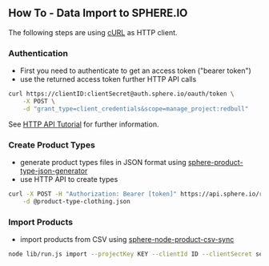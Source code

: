 ## How To - Data Import to SPHERE.IO

The following steps are using [cURL](http://curl.haxx.se/) as HTTP client.

### Authentication
* First you need to authenticate to get an access token ("bearer token")
* use the returned access token further HTTP API calls

```bash
curl https://clientID:clientSecret@auth.sphere.io/oauth/token \
	-X POST \
    -d "grant_type=client_credentials&scope=manage_project:redbull"
```

See [HTTP API Tutorial](http://www.commercetools.de/dev/http-api-tutorial.html) for further information.

### Create Product Types
* generate product types files in JSON format using [sphere-product-type-json-generator](https://github.com/svenmueller/sphere-product-type-json-generator)
* use HTTP API to create types

```bash
curl -X POST -H "Authorization: Bearer [token]" https://api.sphere.io/redbull/product-types \
	-d @product-type-clothing.json
```

### Import Products
* import products from CSV using [sphere-node-product-csv-sync
](https://github.com/sphereio/sphere-node-product-csv-sync)
```bash
node lib/run.js import --projectKey KEY --clientId ID --clientSecret secret -l de --csv products.csv
```